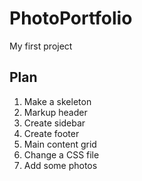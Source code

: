# PhotoPortfolio
My first project


## Plan

1. Make a skeleton
2. Markup header 
3. Create sidebar 
4. Create footer 
5. Main content grid
6. Change a CSS file
7. Add some photos
